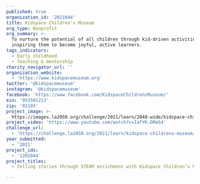 ```yaml
---
published: true
organization_id: '2021044'
title: Kidspace Children's Museum
org_type: Nonprofit
org_summary: >-
  To nurture the potential of all children through kid-driven activities,
  inspiring them to become joyful, active learners.
tags_indicators:
  - Early childhood
  - Teaching & mentorship
charity_navigator_url: ''
organization_website:
  - 'https://www.kidspacemuseum.org'
twitter: '@kidspacemuseum'
instagram: '@kidspacemuseum'
facebook: 'https://www.facebook.com/KidspaceChildrensMuseum/'
ein: '953501213'
zip: '91103'
project_image: >-
  https://images.la2050.org/challenge/2021/learn/2048-wide/kidspace-childrens-museum.jpg
project_video: 'https://www.youtube.com/watch?v=IafYK-DRmS4'
challenge_url:
  - 'https://challenge.la2050.org/2021/learn/kidspace-childrens-museum/'
year_submitted:
  - '2021'
project_ids:
  - '1202044'
project_titles:
  - Telling stories through STEAM enrichment with Kidspace Children’s Museum

---
```

